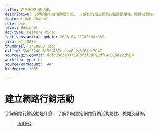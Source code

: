```yaml
---
title: 建立網路行銷活動
description: 了解網路行銷活動是什麼。 了解如何設定網路行銷活動屬性、檢閱及發佈。
feature: Web Channel
role: User
level: Beginner
doc-type: Feature Video
last-substantial-update: 2023-04-21T00:00:00Z
jira: KT-10283
thumbnail: 3418800.jpeg
exl-id: 5b625240-5f55-457c-8ea6-2a3f61af7047
source-git-commit: ddfc95c3e837b92df3f98598df04c515de22be34
workflow-type: ht
source-wordcount: '44'
ht-degree: 100%

---
```


# 建立網路行銷活動

了解網路行銷活動是什麼。 了解如何設定網路行銷活動屬性、檢閱及發佈。

>[!VIDEO](https://video.tv.adobe.com/v/3418800/?quality=12&learn=on)
